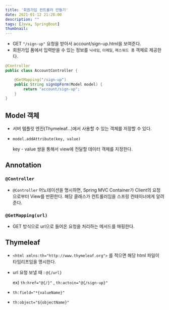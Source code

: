 ```yaml
---
title: '회원가입 컨트롤러 만들기'
date: 2021-01-12 21:28:00
description: ""
tags: [Java, SpringBoot]
thumbnail: 
---  
```

- GET `"/sign-up"` 요청을 받아서 account/sign-up.html을 보여준다.
- 회원가입 폼에서 입력받을 수 있는 정보를 `닉네임`, `이메일`, `패스워드 폼` 객체로 제공한다.

```java
@Controller
public class AccountController {

    @GetMapping("/sign-up")
    public String signUpForm(Model model) {
        return "account/sign-up";
    }
}
```

## Model 객체

- 서버 템플릿 엔진(Thymeleaf...)에서 사용할 수 있는 객체를 저장할 수 있다.
- `model.addAttribute(key, value)`

    key - value 쌍을 통해서 view에 전달할 데이터 객체를 지정한다.

## Annotation

### `@Controller`

- `@Controller` 어노테이션을 명시하면, Spring MVC Container가 Client의 요청으로부터 View를 반환한다. 해당 클래스가 컨트롤러임을 스프링 컨테이너에게 알려준다.

### `@GetMapping(url)`

- GET 방식으로 url으로 들어온 요청을 처리하는 메서드를 매핑한다.

## Thymeleaf

- `<html xmlns:th="http://www.thymeleaf.org">` 를 적으면 해당 html 파일이 타임리프임을 명시한다.
- url 요청 보낼 때 : `@{/url}`

    ex) `th:href="@{/}"` , `th:actoin="@{/sign-up}"`

- `th:field="*{valueName}"`
- `th:object="${objectName}"`